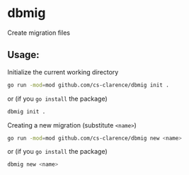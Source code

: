 # dbmig

Create migration files

## Usage:

Initialize the current working directory

```bash
go run -mod=mod github.com/cs-clarence/dbmig init .
```

or (if you `go install` the package)

```bash
dbmig init .
```

Creating a new migration (substitute `<name>`)

```bash
go run -mod=mod github.com/cs-clarence/dbmig new <name>
```

or (if you `go install` the package)

```bash
dbmig new <name>
```
